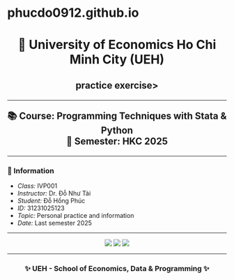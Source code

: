 # phucdo0912.github.io
<h1 align="center">📘 University of Economics Ho Chi Minh City (UEH)</h1>
<h2 align="center">practice exercise>

---

<p align="center">
  <b>📚 Course:</b> Programming Techniques with Stata & Python <br/>
  <b>📅 Semester:</b> HKC 2025 <br/>
</p>

---

### 📌 Information

- *Class:* IVP001  
- *Instructor:* Dr. Đỗ Như Tài  
- *Student:* Đỗ Hồng Phúc
- *ID:* 31231025123
- *Topic:* Personal practice and information
- *Date:* Last semester 2025

---

<p align="center">
  <img src="https://img.shields.io/badge/Python-3.11-blue?logo=python&logoColor=white&style=for-the-badge"/>
  <img src="https://img.shields.io/badge/Stata-17-4E9A06?style=for-the-badge"/>
  <img src="https://img.shields.io/badge/GitHub-Repo-black?logo=github&style=for-the-badge"/>
</p>

---

<h3 align="center">✨ UEH - School of Economics, Data & Programming ✨</h3>
